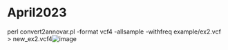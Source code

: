 # April2023

perl convert2annovar.pl -format vcf4 -allsample -withfreq example/ex2.vcf > new_ex2.vcf4![image](https://user-images.githubusercontent.com/85267298/230752038-c707c871-cb1b-4c97-a442-da2e5d151665.png)
